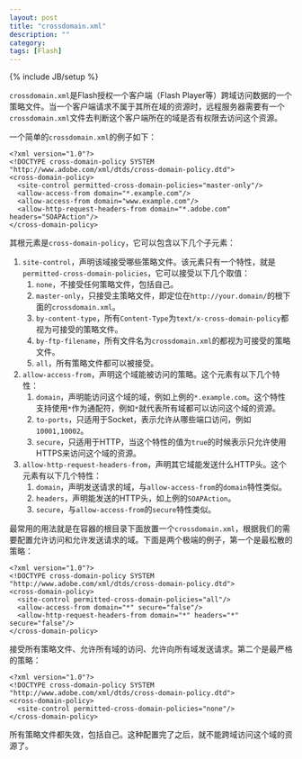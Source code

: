 ```yaml
---
layout: post
title: "crossdomain.xml"
description: ""
category: 
tags: [Flash]
---
```

{% include JB/setup %}

`crossdomain.xml`是Flash授权一个客户端（Flash Player等）跨域访问数据的一个策略文件。当一个客户端请求不属于其所在域的资源时，远程服务器需要有一个`crossdomain.xml`文件去判断这个客户端所在的域是否有权限去访问这个资源。

一个简单的`crossdomain.xml`的例子如下：

    <?xml version="1.0"?>	
    <!DOCTYPE cross-domain-policy SYSTEM "http://www.adobe.com/xml/dtds/cross-domain-policy.dtd">
    <cross-domain-policy>
      <site-control permitted-cross-domain-policies="master-only"/>
      <allow-access-from domain="*.example.com"/>
      <allow-access-from domain="www.example.com"/>
      <allow-http-request-headers-from domain="*.adobe.com" headers="SOAPAction"/>
    </cross-domain-policy>

其根元素是`cross-domain-policy`，它可以包含以下几个子元素：

1. `site-control`，声明该域接受哪些策略文件。该元素只有一个特性，就是`permitted-cross-domain-policies`，它可以接受以下几个取值：
    1. `none`，不接受任何策略文件，包括自己。
    2. `master-only`，只接受主策略文件，即定位在`http://your.domain/`的根下面的`crossdomain.xml`。
    3. `by-content-type`，所有`Content-Type`为`text/x-cross-domain-policy`都视为可接受的策略文件。
    4. `by-ftp-filename`，所有文件名为`crossdomain.xml`的都视为可接受的策略文件。
    5. `all`，所有策略文件都可以被接受。
2. `allow-access-from`，声明这个域能被访问的策略。这个元素有以下几个特性：
    1. `domain`，声明能访问这个域的域，例如上例的`*.example.com`。这个特性支持使用`*`作为通配符，例如`*`就代表所有域都可以访问这个域的资源。
    2. `to-ports`，只适用于Socket，表示允许从哪些端口访问，例如`10001,10002`。
    3. `secure`，只适用于HTTP，当这个特性的值为`true`的时候表示只允许使用HTTPS来访问这个域的资源。
3. `allow-http-request-headers-from`，声明其它域能发送什么HTTP头。这个元素有以下几个特性：
    1. `domain`，声明发送请求的域，与`allow-access-from`的`domain`特性类似。
    2. `headers`，声明能发送的HTTP头，如上例的`SOAPAction`。
    3. `secure`，与`allow-access-from`的`secure`特性类似。

最常用的用法就是在容器的根目录下面放置一个`crossdomain.xml`，根据我们的需要配置允许访问和允许发送请求的域。下面是两个极端的例子，第一个是最松散的策略：

    <?xml version="1.0"?>
    <!DOCTYPE cross-domain-policy SYSTEM "http://www.adobe.com/xml/dtds/cross-domain-policy.dtd">
    <cross-domain-policy>
      <site-control permitted-cross-domain-policies="all"/>
      <allow-access-from domain="*" secure="false"/>
      <allow-http-request-headers-from domain="*" headers="*" secure="false"/>
    </cross-domain-policy>

接受所有策略文件、允许所有域的访问、允许向所有域发送请求。第二个是最严格的策略：

    <?xml version="1.0"?>
    <!DOCTYPE cross-domain-policy SYSTEM "http://www.adobe.com/xml/dtds/cross-domain-policy.dtd">
    <cross-domain-policy>
      <site-control permitted-cross-domain-policies="none"/>
    </cross-domain-policy>

所有策略文件都失效，包括自己。这种配置完了之后，就不能跨域访问这个域的资源了。
